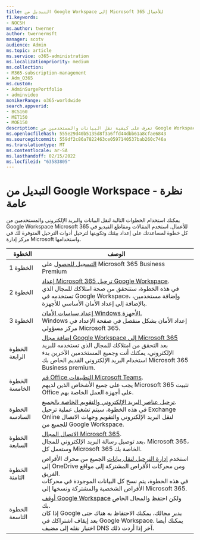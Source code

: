 ```yaml
---
title: التبديل من Google Workspace إلى Microsoft 365 للأعمال
f1.keywords:
- NOCSH
ms.author: twerner
author: twernermsft
manager: scotv
audience: Admin
ms.topic: article
ms.service: o365-administration
ms.localizationpriority: medium
ms.collection:
- M365-subscription-management
- Adm_O365
ms.custom:
- AdminSurgePortfolio
- adminvideo
monikerRange: o365-worldwide
search.appverid:
- BCS160
- MET150
- MOE150
description: تعرف على كيفية نقل البيانات والمستخدمين من Google Workspace Microsoft 365 للأعمال.
ms.openlocfilehash: 555e29d40b5135d8f3a6ffd44dbb61a8cfae6843
ms.sourcegitcommit: 559df2c86a7822463ce0597140537bab260c746a
ms.translationtype: MT
ms.contentlocale: ar-SA
ms.lasthandoff: 02/15/2022
ms.locfileid: "63583805"
---
```

# <a name="switch-from-google-workspace---overview"></a>التبديل من Google Workspace - نظرة عامة

يمكنك استخدام الخطوات التالية لنقل البيانات والبريد الإلكتروني والمستخدمين من Google Workspace Microsoft 365 للأعمال. استخدم المقالات ومقاطع الفيديو في كل خطوة لمساعدتك على إعداد بيئتك وتكوينها لترحيل أدوات الترحيل المتوفرة لك في مركز إدارة Microsoft واستخدامها.


| الخطوة  |الوصف  |
|---------|---------|
|الخطوة 1 | [التسجيل للحصول](../admin-overview/sign-up-for-office-365.md) على Microsoft 365 Business Premium       |
|الخطوة 2 | [إعداد Microsoft 365 ترحيل Google Workspace](set-up-microsoft-365-forgoogle.md). </br> في هذه الخطوة، ستتحقق من صحة امتلاكك للمجال الذي تستخدمه في Google Workspace، وإضافة مستخدمين، بالإضافة إلى إعداد الأمان الأساسي للأجهزة. |
|الخطوة 3 | [إعداد سياسات الأمان Windows الأجهزة.](../setup/secure-win-10-pcs.md)</br> Windows إعداد الأمان بشكل منفصل في صفحة الإعداد في مركز مسؤولي Microsoft 365. |
|الخطوة الرابعة | [إضافة مجال Google Workspace إلى Microsoft 365](add-google-domain.md) </br> بعد التحقق من امتلاكك للمجال الذي تستخدمه للبريد الإلكتروني، يمكنك أنت وجميع المستخدمين الآخرين بدء استخدام البريد الإلكتروني القديم الخاص بك Microsoft 365 Business premium. |
|الخطوة الخامسة | [قم Office التطبيقات Microsoft Teams](../setup/install-applications.md).</br> يجب على جميع الأشخاص الذين لديهم Microsoft 365 تثبيت Office على أجهزة العمل الخاصة بهم.|
|الخطوة السادسة | [ترحيل عناصر البريد الإلكتروني والتقويم الخاصة بالجميع](migrate-email.md).</br> في هذه الخطوة، سيتم تشغيل عملية ترحيل Exchange Online لنقل البريد الإلكتروني والتقويم وجهات الاتصال للجميع من Google Workspace.  |
|الخطوة السابعة | [الاتصال المجال Microsoft 365](connect-domain-tom365.md). </br> بعد توصيل رسالة البريد الإلكتروني للمجال، Microsoft 365، وستعمل كل Microsoft 365 الخاصة بك.|
|الخطوة الثامنة|استخدم [إدارة الترحيل لنقل بيانات](migrate-files-migration-manager.md) الجميع من محرك الأقراص إلى OneDrive ومن محركات الأقراص المشتركة إلى مواقع الفريق.</br> في هذه الخطوة، يتم نسخ كل البيانات الموجودة في محركات الأقراص الشخصية والمشتركة ونسخها إلى Microsoft 365.|
|الخطوة التاسعة| [أوقف Google Workspace](cancel-google.md) ولكن احتفظ والمجال الخاص بك. </br> إذا كان Google يدير مجالك، يمكنك الاحتفاظ به هناك حتى بعد إيقاف اشتراكك في Google Workspace. يمكنك أيضا اختيار نقله إلى مضيف DNS آخر إذا أردت ذلك.|


